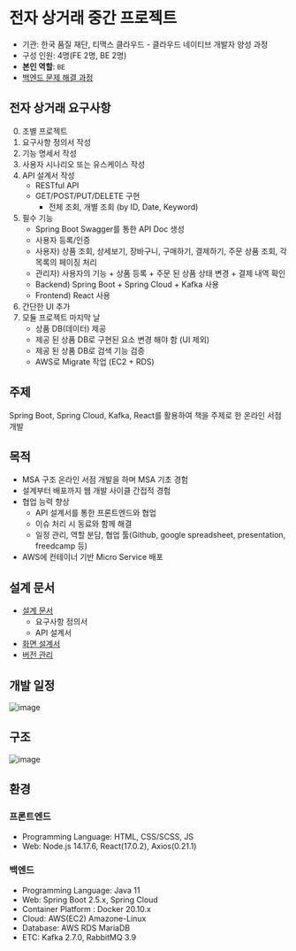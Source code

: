 # 전자 상거래 중간 프로젝트 
- 기관: 한국 품질 재단, 티맥스 클라우드 - 클라우드 네이티브 개발자 양성 과정
- 구성 인원: 4명(FE 2명, BE 2명)
- **본인 역할**: `BE`
- [백엔드 문제 해결 과정]()

## 전자 상거래 요구사항
0. 조별 프로젝트
1. 요구사항 정의서 작성
2. 기능 명세서 작성
3. 사용자 시나리오 또는 유스케이스 작성
4. API 설계서 작성 
    - RESTful API
    - GET/POST/PUT/DELETE 구현 
        - 전체 조회, 개별 조회 (by ID, Date, Keyword)
5. 필수 기능 
    - Spring Boot Swagger를 통한 API Doc 생성
    - 사용자 등록/인증
    - 사용자) 상품 조회, 상세보기, 장바구니, 구매하기, 결제하기, 주문 상품 조회, 각 목록의 페이징 처리
    - 관리자) 사용자의 기능 + 상품 등록 + 주문 된 상품 상태 변경 + 결제 내역 확인
    - Backend) Spring Boot + Spring Cloud + Kafka 사용 
    - Frontend) React 사용
6. 간단한 UI 추가 
7. 모듈 프로젝트 마지막 날
    - 상품 DB(데이터) 제공 
    - 제공 된 상품 DB로 구현된 요소 변경 해야 함 (UI 제외)
    - 제공 된 상품 DB로 검색 기능 검증 
    - AWS로 Migrate 작업 (EC2 + RDS)

## 주제
Spring Boot, Spring Cloud, Kafka, React를 활용하여 책을 주제로 한 온라인 서점 개발

## 목적
- MSA 구조 온라인 서점 개발을 하며 MSA 기초 경험
- 설계부터 배포까지 웹 개발 사이클 간접적 경험
- 협업 능력 향상
  - API 설계서를 통한 프론트엔드와 협업
  - 이슈 처리 시 동료와 함께 해결
  - 일정 관리, 역할 분담, 협업 툴(Github, google spreadsheet, presentation, freedcamp 등)
- AWS에 컨테이너 기반 Micro Service 배포

## 설계 문서
- [설계 문서](https://docs.google.com/spreadsheets/d/1RMjJhBACs4M5Lf2PFYwSV22JbhALD7Ir3AbgMmGk_lA/edit?usp=sharing)
  - 요구사항 정의서
  - API 설계서
- [화면 설계서](https://docs.google.com/presentation/d/1tjjttfJEs4hcG_XkakWIzEYK-_Jn_Pw7wDECue57YrU/edit?usp=sharing)
- [버전 관리](https://github.com/jjiiiiinie/Module_pjt3_Group1)

## 개발 일정
![image](https://user-images.githubusercontent.com/42633180/135300809-d2ffea27-ee8f-4214-84d0-6ade4f23df93.png)

## 구조
![image](https://user-images.githubusercontent.com/42633180/135304814-16436f30-7e7e-4556-8222-81b123067313.png)

## 환경
### 프론트엔드
- Programming Language: HTML, CSS/SCSS, JS
- Web: Node.js 14.17.6, React(17.0.2), Axios(0.21.1)

### 백엔드
- Programming Language: Java 11
- Web: Spring Boot 2.5.x, Spring Cloud
- Container Platform : Docker 20.10.x
- Cloud: AWS(EC2) Amazone-Linux
- Database: AWS RDS MariaDB
- ETC: Kafka 2.7.0, RabbitMQ 3.9



